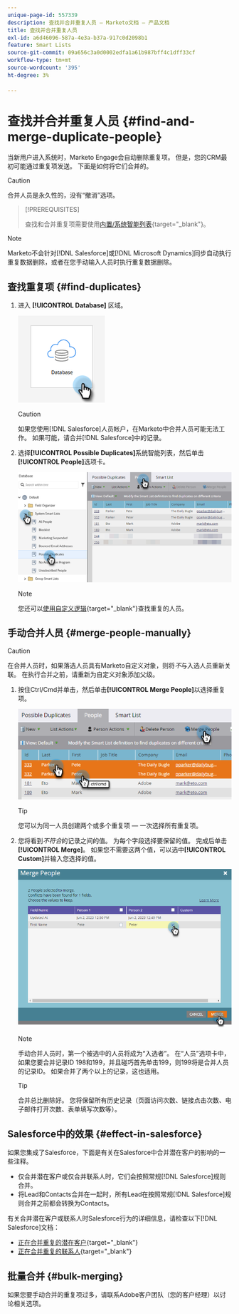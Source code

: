 ```yaml
---
unique-page-id: 557339
description: 查找并合并重复人员 — Marketo文档 — 产品文档
title: 查找并合并重复人员
exl-id: a6d46096-587a-4e3a-b37a-917c0d2098b1
feature: Smart Lists
source-git-commit: 09a656c3a0d0002edfa1a61b987bff4c1dff33cf
workflow-type: tm+mt
source-wordcount: '395'
ht-degree: 3%

---
```


# 查找并合并重复人员 {#find-and-merge-duplicate-people}

当新用户进入系统时，Marketo Engage会自动删除重复项。 但是，您的CRM最初可能通过重复项发送。 下面是如何将它们合并的。

>[!CAUTION]
>
>合并人员是永久性的，没有“撤消”选项。

>[!PREREQUISITES]
>
>查找和合并重复项需要使用[内置/系统智能列表](/help/marketo/product-docs/core-marketo-concepts/smart-lists-and-static-lists/using-smart-lists/use-built-in-system-smart-lists.md){target="_blank"}。

>[!NOTE]
>
>Marketo不会针对[!DNL Salesforce]或[!DNL Microsoft Dynamics]同步自动执行重复数据删除，或者在您手动输入人员时执行重复数据删除。

## 查找重复项 {#find-duplicates}

1. 进入 **[!UICONTROL Database]** 区域。

   ![](assets/find-and-merge-duplicate-people-1.png)

   >[!CAUTION]
   >
   >如果您使用[!DNL Salesforce]人员帐户，在Marketo中合并人员可能无法工作。 如果可能，请合并[!DNL Salesforce]中的记录。

1. 选择&#x200B;**[!UICONTROL Possible Duplicates]**&#x200B;系统智能列表，然后单击&#x200B;**[!UICONTROL People]**&#x200B;选项卡。

   ![](assets/find-and-merge-duplicate-people-2.png)

   >[!NOTE]
   >
   >您还可以[使用自定义逻辑](/help/marketo/product-docs/core-marketo-concepts/smart-lists-and-static-lists/managing-people-in-smart-lists/find-duplicate-people-with-custom-logic.md){target="_blank"}查找重复的人员。

## 手动合并人员 {#merge-people-manually}

>[!CAUTION]
>
>在合并人员时，如果落选人员具有Marketo自定义对象，则将&#x200B;_不_&#x200B;与入选人员重新关联。 在执行合并之前，请重新为自定义对象添加父级。

1. 按住Ctrl/Cmd并单击，然后单击&#x200B;**[!UICONTROL Merge People]**&#x200B;以选择重复项。

   ![](assets/find-and-merge-duplicate-people-3.png)

   >[!TIP]
   >
   >您可以为同一人员创建两个或多个重复项 — 一次选择所有重复项。

1. 您将看到&#x200B;_不符合_&#x200B;的记录之间的值。 为每个字段选择要保留的值。 完成后单击&#x200B;**[!UICONTROL Merge]**。 如果您不需要这两个值，可以选中&#x200B;**[!UICONTROL Custom]**&#x200B;并输入您选择的值。

   ![](assets/find-and-merge-duplicate-people-4.png)

   >[!NOTE]
   >
   >手动合并人员时，第一个被选中的人员将成为“入选者”。 在“人员”选项卡中，如果您要合并记录ID 198和199，并且碰巧首先单击199，则199将是合并人员的记录ID。 如果合并了两个以上的记录，这也适用。

   >[!TIP]
   >
   >合并总比删除好。 您将保留所有历史记录（页面访问次数、链接点击次数、电子邮件打开次数、表单填写次数等）。

## Salesforce中的效果 {#effect-in-salesforce}

如果您集成了Salesforce，下面是有关在Salesforce中合并潜在客户的影响的一些注释。

* 仅合并潜在客户或仅合并联系人时，它们会按照常规[!DNL Salesforce]规则合并。
* 将Lead和Contacts合并在一起时，所有Lead在按照常规[!DNL Salesforce]规则合并之前都会转换为Contacts。

有关合并潜在客户或联系人时Salesforce行为的详细信息，请检查以下[!DNL Salesforce]文档：

* [正在合并重复的潜在客户](https://help.salesforce.com/HTViewHelpDoc?id=leads_merge.htm&language=en_US){target="_blank"}
* [正在合并重复的联系人](https://help.salesforce.com/HTViewHelpDoc?id=contacts_merge.htm&language=en_US){target="_blank"}

## 批量合并 {#bulk-merging}

如果您要手动合并的重复项过多，请联系Adobe客户团队（您的客户经理）以讨论相关选项。
